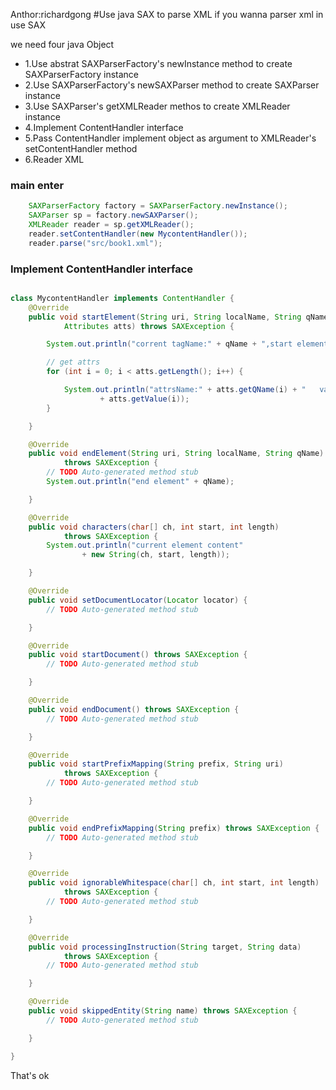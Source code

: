 Anthor:richardgong
#Use java SAX to parse XML
if you wanna parser xml in use SAX

we need four java Object

*  1.Use abstrat SAXParserFactory's newInstance method to create SAXParserFactory instance
*  2.Use SAXParserFactory's newSAXParser method to create SAXParser instance
*  3.Use SAXParser's getXMLReader methos to create XMLReader instance
*  4.Implement ContentHandler interface
*  5.Pass ContentHandler implement object as argument to XMLReader's setContentHandler method
*  6.Reader  XML


### main enter
````java
    SAXParserFactory factory = SAXParserFactory.newInstance();
    SAXParser sp = factory.newSAXParser();
    XMLReader reader = sp.getXMLReader();
    reader.setContentHandler(new MycontentHandler());
    reader.parse("src/book1.xml");
````

### Implement ContentHandler interface

```java

class MycontentHandler implements ContentHandler {
	@Override
	public void startElement(String uri, String localName, String qName,
			Attributes atts) throws SAXException {

		System.out.println("corrent tagName:" + qName + ",start element");

		// get attrs
		for (int i = 0; i < atts.getLength(); i++) {

			System.out.println("attrsName:" + atts.getQName(i) + "   value:"
					+ atts.getValue(i));
		}

	}

	@Override
	public void endElement(String uri, String localName, String qName)
			throws SAXException {
		// TODO Auto-generated method stub
		System.out.println("end element" + qName);

	}

	@Override
	public void characters(char[] ch, int start, int length)
			throws SAXException {
		System.out.println("current element content"
				+ new String(ch, start, length));

	}

	@Override
	public void setDocumentLocator(Locator locator) {
		// TODO Auto-generated method stub

	}

	@Override
	public void startDocument() throws SAXException {
		// TODO Auto-generated method stub

	}

	@Override
	public void endDocument() throws SAXException {
		// TODO Auto-generated method stub

	}

	@Override
	public void startPrefixMapping(String prefix, String uri)
			throws SAXException {
		// TODO Auto-generated method stub

	}

	@Override
	public void endPrefixMapping(String prefix) throws SAXException {
		// TODO Auto-generated method stub

	}

	@Override
	public void ignorableWhitespace(char[] ch, int start, int length)
			throws SAXException {
		// TODO Auto-generated method stub

	}

	@Override
	public void processingInstruction(String target, String data)
			throws SAXException {
		// TODO Auto-generated method stub

	}

	@Override
	public void skippedEntity(String name) throws SAXException {
		// TODO Auto-generated method stub

	}

}

```



That's ok